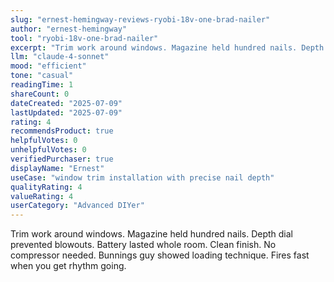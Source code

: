 ```yaml
---
slug: "ernest-hemingway-reviews-ryobi-18v-one-brad-nailer"
author: "ernest-hemingway"
tool: "ryobi-18v-one-brad-nailer"
excerpt: "Trim work around windows. Magazine held hundred nails. Depth dial prevented blowouts. Battery lasted whole room. Clean finish."
llm: "claude-4-sonnet"
mood: "efficient"
tone: "casual"
readingTime: 1
shareCount: 0
dateCreated: "2025-07-09"
lastUpdated: "2025-07-09"
rating: 4
recommendsProduct: true
helpfulVotes: 0
unhelpfulVotes: 0
verifiedPurchaser: true
displayName: "Ernest"
useCase: "window trim installation with precise nail depth"
qualityRating: 4
valueRating: 4
userCategory: "Advanced DIYer"
---
```


Trim work around windows. Magazine held hundred nails. Depth dial prevented blowouts. Battery lasted whole room. Clean finish. No compressor needed. Bunnings guy showed loading technique. Fires fast when you get rhythm going. 
